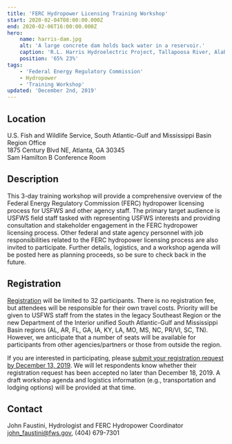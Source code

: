 ```yaml
---
title: 'FERC Hydropower Licensing Training Workshop'
start: 2020-02-04T08:00:00.000Z
end: 2020-02-06T16:00:00.000Z
hero:
    name: harris-dam.jpg
    alt: 'A large concrete dam holds back water in a reservoir.'
    caption: 'R.L. Harris Hydroelectric Project, Tallapoosa River, Alabama. Photo by Alabama Power, used with permission.'
    position: '65% 23%'
tags:
    - 'Federal Energy Regulatory Commission'
    - Hydropower
    - 'Training Workshop'
updated: 'December 2nd, 2019'
---
```


## Location

U.S. Fish and Wildlife Service, South Atlantic-Gulf and Mississippi Basin Region Office  
1875 Century Blvd NE, Atlanta, GA 30345  
Sam Hamilton B Conference Room  

## Description

This 3-day training workshop will provide a comprehensive overview of the Federal Energy Regulatory Commission (FERC) hydropower licensing process for USFWS and other agency staff. The primary target audience is USFWS field staff tasked with representing USFWS interests and providing consultation and stakeholder engagement in the FERC hydropower licensing process. Other federal and state agency personnel with job responsibilities related to the FERC hydropower licensing process are also invited to participate. Further details, logistics, and a workshop agenda will be posted here as planning proceeds, so be sure to check back in the future.

## Registration

[Registration](https://docs.google.com/forms/d/e/1FAIpQLScxRV-6RYF0J1ic6NWJQ11dwv1S0DmUkMNgaGk4REtpr1L3aQ/viewform) will be limited to 32 participants. There is no registration fee, but attendees will be responsible for their own travel costs. Priority will be given to USFWS staff from the states in the legacy Southeast Region or the new Department of the Interior unified South Atlantic-Gulf and Mississippi Basin regions (AL, AR, FL, GA, IA, KY, LA, MO, MS, NC, PR/VI, SC, TN). However, we anticipate that a number of seats will be available for participants from other agencies/partners or those from outside the region.

If you are interested in participating, please [submit your registration request by December 13, 2019](https://docs.google.com/forms/d/e/1FAIpQLScxRV-6RYF0J1ic6NWJQ11dwv1S0DmUkMNgaGk4REtpr1L3aQ/viewform). We  will let respondents know whether their registration request has been accepted no later than December 18, 2019. A draft workshop agenda and logistics information (e.g., transportation and lodging options) will be provided at that time.

## Contact

John Faustini, Hydrologist and FERC Hydropower Coordinator  
[john_faustini@fws.gov](mailto:john_faustini@fws.gov), (404) 679-7301